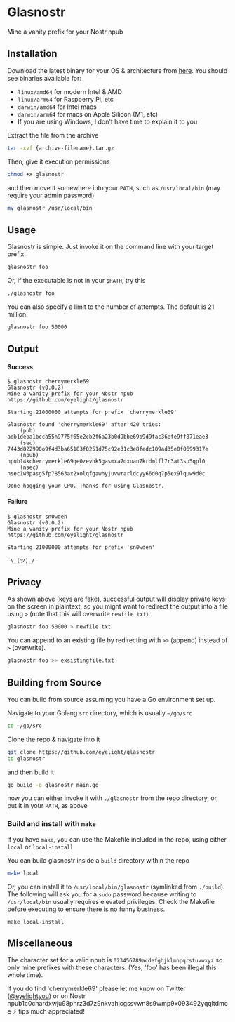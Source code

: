 # Glasnostr
Mine a vanity prefix for your Nostr npub

## Installation
Download the latest binary for your OS & architecture from [here](https://github.com/eyelight/glasnostr/releases). You should see binaries available for:
- `linux/amd64` for modern Intel & AMD
- `linux/arm64` for Raspberry Pi, etc
- `darwin/amd64` for Intel macs
- `darwin/arm64` for macs on Apple Silicon (M1, etc)
- If you are using Windows, I don't have time to explain it to you

Extract the file from the archive
```bash
tar -xvf {archive-filename}.tar.gz
```
Then, give it execution permissions
```bash
chmod +x glasnostr
```
and then move it somewhere into your `PATH`, such as `/usr/local/bin` (may require your admin password)
```bash
mv glasnostr /usr/local/bin
```

## Usage
Glasnostr is simple. Just invoke it on the command line with your target prefix. 
```bash
glasnostr foo
```
Or, if the executable is not in your `$PATH`, try this
```bash
./glasnostr foo
```
You can also specify a limit to the number of attempts. The default is 21 million.
```bash
glasnostr foo 50000
```

## Output

#### Success
```
$ glasnostr cherrymerkle69
Glasnostr (v0.0.2)
Mine a vanity prefix for your Nostr npub
https://github.com/eyelight/glasnostr

Starting 21000000 attempts for prefix 'cherrymerkle69'

Glasnostr found 'cherrymerkle69' after 420 tries:
    (pub)   adb1deba1bcca55h9775f65e2cb2f6a23b0d9bbe69b9d9fac36efe9ff871eae3
    (sec)   7443d822990o9f4d3ba65183f0251d75c92e31c3e8fedc109ad35e0f0699317e
    (npub)  npub14kcherrymerkle69qe0zevhk5gasmxa7dxuan7krdmlfl7r3at3su5qpl0  
    (nsec)  nsec1w3pasg5fp78563ax2xolqfgawhyjuvwrarldcyy66d0q7p5ex9lquw9d0c

Done hogging your CPU. Thanks for using Glasnostr.
```

#### Failure
```
$ glasnostr sn0wden
Glasnostr (v0.0.2)
Mine a vanity prefix for your Nostr npub
https://github.com/eyelight/glasnostr

Starting 21000000 attempts for prefix 'sn0wden'

¯\_(ツ)_/¯
```

## Privacy
As shown above (keys are fake), successful output will display private keys on the screen in plaintext, so you might want to redirect the output into a file using `>` (note that this will overwrite `newfile.txt`).
```bash
glasnostr foo 50000 > newfile.txt
```
You can append to an existing file by redirecting with `>>` (append) instead of `>` (overwrite). 
```bash
glasnostr foo >> exsistingfile.txt
```

## Building from Source
You can build from source assuming you have a Go environment set up.

Navigate to your Golang `src` directory, which is usually `~/go/src`
```bash
cd ~/go/src
```
Clone the repo & navigate into it
```bash
git clone https://github.com/eyelight/glasnostr
cd glasnostr
```
and then build it
```bash
go build -o glasnostr main.go
```
now you can either invoke it with `./glasnostr` from the repo directory, or, put it in your `PATH`, as above
### Build and install with `make`
If you have `make`, you can use the Makefile included in the repo, using either `local` or `local-install`

You can build glasnostr inside a `build` directory within the repo
```bash
make local
```
Or, you can install it to `/usr/local/bin/glasnostr` (symlinked from `./build`). The following will ask you for a `sudo` password because writing to `/usr/local/bin` usually requires elevated privileges. Check the Makefile before executing to ensure there is no funny business.
```
make local-install
```



## Miscellaneous
The character set for a valid npub is `023456789acdefghjklmnpqrstuvwxyz` so only mine prefixes with these characters. (Yes, 'foo' has been illegal this whole time). 

If you do find 'cherrymerkle69' please let me know on Twitter ([@eyelightyou](https://twitter.com/eyelightyou)) or on Nostr npub1c0chardxwju98phrz3d7z9nkvahjcgssvwn8s9wmp9x093492yqqltdmce ⚡ tips much appreciated!
